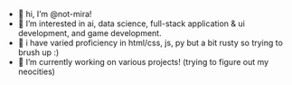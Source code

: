 - 📜 hi, I’m @not-mira!
- 🎹 I’m interested in ai, data science, full-stack application & ui development, and game development.
- 🤎 i have varied proficiency in html/css, js, py but a bit rusty so trying to brush up :)
- 🎻 I’m currently working on various projects! (trying to figure out my neocities)


<!---
not-mira/not-mira is a ✨ special ✨ repository because its `README.md` (this file) appears on your GitHub profile.
You can click the Preview link to take a look at your changes.
--->

